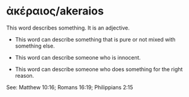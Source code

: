 # ἀκέραιος/akeraios 

This word describes something. It is an adjective. 

* This word can describe something that is pure or not mixed with something else. 

* This word can describe someone who is innocent. 

* This word can describe someone who does something for the right reason. 

See: Matthew 10:16; Romans 16:19; Philippians 2:15
